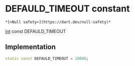 


# DEFAULD_TIMEOUT constant




    *[<Null safety>](https://dart.dev/null-safety)*


[int](https://api.flutter.dev/flutter/dart-core/int-class.html) const DEFAULD_TIMEOUT
  







## Implementation

```dart
static const DEFAULD_TIMEOUT = 10000;


```







